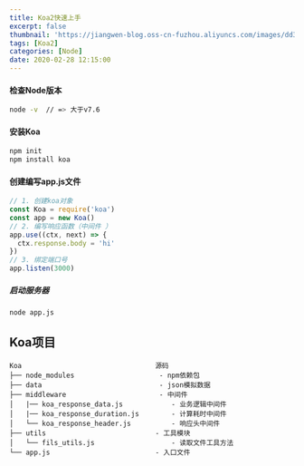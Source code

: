 ```yaml
---
title: Koa2快速上手
excerpt: false
thumbnail: 'https://jiangwen-blog.oss-cn-fuzhou.aliyuncs.com/images/dd3e880811ebb6e017c2d2eca2.webp'
tags: [Koa2]
categories: [Node]
date: 2020-02-28 12:15:00
---
```



#### 检查Node版本

```bash
node -v  // => 大于v7.6
```

#### 安装Koa

```bash
npm init 
npm install koa
```

#### 创建编写app.js文件

```javascript
// 1. 创建koa对象
const Koa = require('koa')
const app = new Koa()
// 2. 编写响应函数（中间件 ）
app.use((ctx, next) => {
  ctx.response.body = 'hi'
})
// 3. 绑定端口号
app.listen(3000)
```

##### 启动服务器

```
node app.js
```



## Koa项目

```
Koa                                 源码
├── node_modules                     - npm依赖包
├── data                             - json模拟数据
├── middleware                       - 中间件
│   |── koa_response_data.js            - 业务逻辑中间件
│   |── koa_response_duration.js        - 计算耗时中间件
│   └── koa_response_header.js          - 响应头中间件
├── utils                           - 工具模块
│   └── fils_utils.js               	- 读取文件工具方法
└── app.js                          - 入口文件
```

